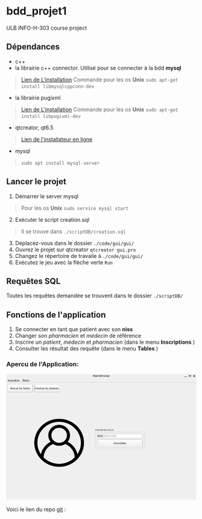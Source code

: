 # bdd_projet1
ULB INFO-H-303 course project

## Dépendances

- c++
- la librairie c++ connector. Utilisé pour se connecter à la bdd **mysql** 
> [Lien de L'installation](https://dev.mysql.com/doc/connector-cpp/8.0/en/connector-cpp-installation-binary.html) 
> Commande pour les os **Unix** `sudo apt-get install libmysqlcppconn-dev`
- la librairie pugixml 
> [Lien de L'installation](https://pugixml.org/) 
> Commande pour les os **Unix** `sudo apt-get install libpugixml-dev`
- qtcreator, qt6.5
> [Lien de l'installateur en ligne](https://www.qt.io/download) 
- mysql
> `sudo apt install mysql-server`

## Lancer le projet

1. Démarrer le server mysql
> Pour les os **Unix** `sudo service mysql start`
2. Exécuter le script creation.sql
> Il se trouve dans `./scriptDB/creation.sql`
3. Déplacez-vous dans le dossier `./code/gui/gui/`
4. Ouvrez le projet sur qtcreator `qtcreator gui.pro`
5. Changez le répertoire de travaile à `./code/gui/gui/`
6. Exécutez le jeu avec la flèche verte `Run`


## Requêtes SQL 
Toutes les requêtes demandée se trouvent dans le dossier `./scriptDB/`

## Fonctions de l'application
1. Se connecter en tant que patient avec son **niss** 
2. Changer son *pharmacien* et *médecin* de référence  
3. Inscrire un *patient*, *médecin* et *pharmacien* (dans le menu **Inscriptions** )
4. Consulter les résultat des requête (dans le menu **Tables** )

### Apercu de l'Application:
![ici](./pictures/appapercu.png) 


Voici le lien du repo [git](https://github.com/JustRayCB/bdd_projet1) :
